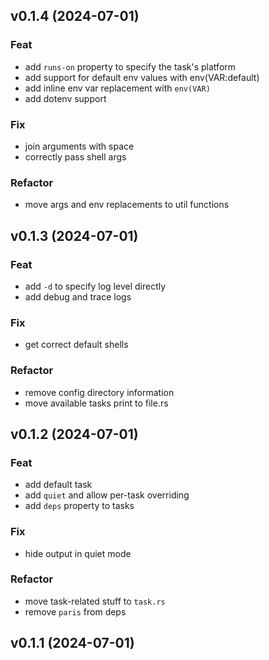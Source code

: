 ## v0.1.4 (2024-07-01)

### Feat

- add `runs-on` property to specify the task's platform
- add support for default env values with env(VAR:default)
- add inline env var replacement with `env(VAR)`
- add dotenv support

### Fix

- join arguments with space
- correctly pass shell args

### Refactor

- move args and env replacements to util functions

## v0.1.3 (2024-07-01)

### Feat

- add `-d` to specify log level directly
- add debug and trace logs

### Fix

- get correct default shells

### Refactor

- remove config directory information
- move available tasks print to file.rs

## v0.1.2 (2024-07-01)

### Feat

- add default task
- add `quiet` and allow per-task overriding
- add `deps` property to tasks

### Fix

- hide output in quiet mode

### Refactor

- move task-related stuff to `task.rs`
- remove `paris` from deps

## v0.1.1 (2024-07-01)
